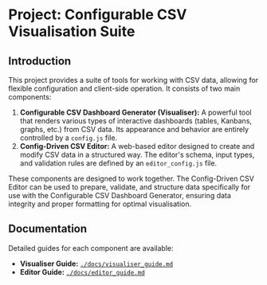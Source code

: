 # Project: Configurable CSV Visualisation Suite

## Introduction

This project provides a suite of tools for working with CSV data, allowing for flexible configuration and client-side operation. It consists of two main components:

1.  **Configurable CSV Dashboard Generator (Visualiser):** A powerful tool that renders various types of interactive dashboards (tables, Kanbans, graphs, etc.) from CSV data. Its appearance and behavior are entirely controlled by a `config.js` file.
2.  **Config-Driven CSV Editor:** A web-based editor designed to create and modify CSV data in a structured way. The editor's schema, input types, and validation rules are defined by an `editor_config.js` file.

These components are designed to work together. The Config-Driven CSV Editor can be used to prepare, validate, and structure data specifically for use with the Configurable CSV Dashboard Generator, ensuring data integrity and proper formatting for optimal visualisation.

## Documentation

Detailed guides for each component are available:

*   **Visualiser Guide:** [`./docs/visualiser_guide.md`](./docs/visualiser_guide.md)
*   **Editor Guide:** [`./docs/editor_guide.md`](./docs/editor_guide.md)
